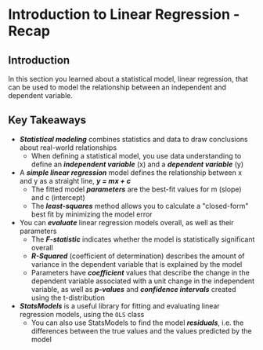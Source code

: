 # Introduction to Linear Regression - Recap

## Introduction

In this section you learned about a statistical model, linear regression, that can be used to model the relationship between an independent and dependent variable.

## Key Takeaways

* ***Statistical modeling*** combines statistics and data to draw conclusions about real-world relationships
  * When defining a statistical model, you use data understanding to define an ***independent variable*** (x) and a ***dependent variable*** (y)
* A ***simple linear regression*** model defines the relationship between x and y as a straight line, ***y = mx + c***
  * The fitted model ***parameters*** are the best-fit values for m (slope) and c (intercept)
  * The ***least-squares*** method allows you to calculate a "closed-form" best fit by minimizing the model error
* You can ***evaluate*** linear regression models overall, as well as their parameters
  * The ***F-statistic*** indicates whether the model is statistically significant overall
  * ***R-Squared*** (coefficient of determination) describes the amount of variance in the dependent variable that is explained by the model
  * Parameters have ***coefficient*** values that describe the change in the dependent variable associated with a unit change in the independent variable, as well as ***p-values*** and ***confidence intervals*** created using the t-distribution
* ***StatsModels*** is a useful library for fitting and evaluating linear regression models, using the `OLS` class
  * You can also use StatsModels to find the model ***residuals***, i.e. the differences between the true values and the values predicted by the model
